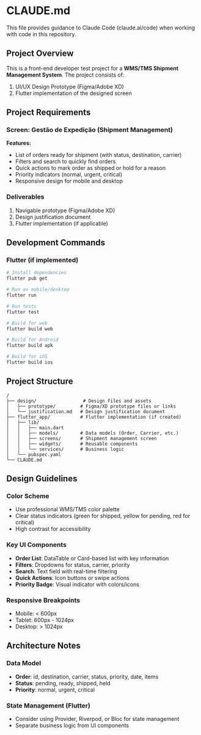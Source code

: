 # CLAUDE.md

This file provides guidance to Claude Code (claude.ai/code) when working with code in this repository.

## Project Overview

This is a front-end developer test project for a **WMS/TMS Shipment Management System**. The project consists of:
1. UI/UX Design Prototype (Figma/Adobe XD)
2. Flutter implementation of the designed screen

## Project Requirements

### Screen: Gestão de Expedição (Shipment Management)

**Features:**
- List of orders ready for shipment (with status, destination, carrier)
- Filters and search to quickly find orders
- Quick actions to mark order as shipped or hold for a reason
- Priority indicators (normal, urgent, critical)
- Responsive design for mobile and desktop

### Deliverables
1. Navigable prototype (Figma/Adobe XD)
2. Design justification document
3. Flutter implementation (if applicable)

## Development Commands

### Flutter (if implemented)
```bash
# Install dependencies
flutter pub get

# Run on mobile/desktop
flutter run

# Run tests
flutter test

# Build for web
flutter build web

# Build for Android
flutter build apk

# Build for iOS
flutter build ios
```

## Project Structure

```
/
├── design/                 # Design files and assets
│   ├── prototype/         # Figma/XD prototype files or links
│   └── justification.md   # Design justification document
├── flutter_app/           # Flutter implementation (if created)
│   ├── lib/
│   │   ├── main.dart
│   │   ├── models/        # Data models (Order, Carrier, etc.)
│   │   ├── screens/       # Shipment management screen
│   │   ├── widgets/       # Reusable components
│   │   └── services/      # Business logic
│   └── pubspec.yaml
└── CLAUDE.md
```

## Design Guidelines

### Color Scheme
- Use professional WMS/TMS color palette
- Clear status indicators (green for shipped, yellow for pending, red for critical)
- High contrast for accessibility

### Key UI Components
- **Order List**: DataTable or Card-based list with key information
- **Filters**: Dropdowns for status, carrier, priority
- **Search**: Text field with real-time filtering
- **Quick Actions**: Icon buttons or swipe actions
- **Priority Badge**: Visual indicator with colors/icons

### Responsive Breakpoints
- Mobile: < 600px
- Tablet: 600px - 1024px
- Desktop: > 1024px

## Architecture Notes

### Data Model
- **Order**: id, destination, carrier, status, priority, date, items
- **Status**: pending, ready, shipped, held
- **Priority**: normal, urgent, critical

### State Management (Flutter)
- Consider using Provider, Riverpod, or Bloc for state management
- Separate business logic from UI components
